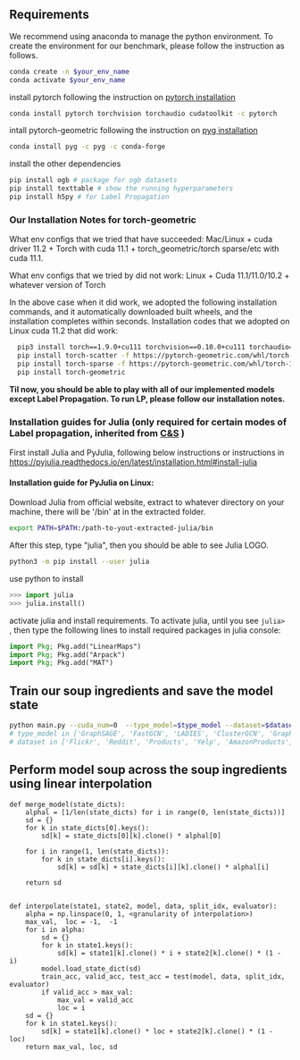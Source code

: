 
## Requirements

We recommend using anaconda to manage the python environment. To create the environment for our benchmark, please follow the instruction as follows.

```bash
conda create -n $your_env_name
conda activate $your_env_name
```

install pytorch following the instruction on [pytorch installation](https://pytorch.org/get-started/locally/)

```bash
conda install pytorch torchvision torchaudio cudatoolkit -c pytorch
```

intall pytorch-geometric following the instruction on [pyg installation](https://pytorch-geometric.readthedocs.io/en/latest/notes/installation.html)

```bash
conda install pyg -c pyg -c conda-forge
```

install the other dependencies

```bash
pip install ogb # package for ogb datasets
pip install texttable # show the running hyperparameters
pip install h5py # for Label Propagation
```

### Our Installation Notes for torch-geometric

What env configs that we tried that have succeeded: Mac/Linux + cuda driver 11.2 + Torch with cuda 11.1 + torch_geometric/torch sparse/etc with cuda 11.1.

What env configs that we tried by did not work: Linux + Cuda 11.1/11.0/10.2 + whatever version of Torch

In the above case when it did work, we adopted the following installation commands, and it automatically downloaded built wheels, and the installation completes within seconds. Installation codes that we adopted on Linux cuda 11.2 that did work:

```bash
  pip3 install torch==1.9.0+cu111 torchvision==0.10.0+cu111 torchaudio==0.9.0 -f https://download.pytorch.org/whl/torch_stable.html
  pip install torch-scatter -f https://pytorch-geometric.com/whl/torch-1.9.0+cu111.html
  pip install torch-sparse -f https://pytorch-geometric.com/whl/torch-1.9.0+cu111.html
  pip install torch-geometric
```

**Til now, you should be able to play with all of our implemented models except **Label Propagation**. To run LP, please follow our installation notes.**

### Installation guides for Julia (only required for certain modes of Label propagation, inherited from [C&S](https://github.com/CUAI/CorrectAndSmooth) )

First install Julia and PyJulia, following below instructions or instructions in https://pyjulia.readthedocs.io/en/latest/installation.html#install-julia

#### Installation guide for PyJulia on Linux:

Download Julia from official website, extract to whatever directory on your machine, there will be '/bin' at in the extracted folder.

```bash
export PATH=$PATH:/path-to-yout-extracted-julia/bin
```

After this step, type "julia", then you should be able to see Julia LOGO.

```bash
python3 -m pip install --user julia
```

use python to install

```python
>>> import julia
>>> julia.install()
```

activate julia and install requirements. To activate julia, until you see `julia> `, then type the following lines to install required packages in julia console:

```julia
import Pkg; Pkg.add("LinearMaps")
import Pkg; Pkg.add("Arpack")
import Pkg; Pkg.add("MAT")
```

## Train our soup ingredients and save the model state


```bash
python main.py --cuda_num=0  --type_model=$type_model --dataset=$dataset
# type_model in ['GraphSAGE', 'FastGCN', 'LADIES', 'ClusterGCN', 'GraphSAINT', 'SGC', 'SIGN', 'SIGN_MLP', 'LP_Adj', 'SAGN', 'GAMLP']
# dataset in ['Flickr', 'Reddit', 'Products', 'Yelp', 'AmazonProducts']
```

## Perform model soup across the soup ingredients using linear interpolation 

```
def merge_model(state_dicts):
    alphal = [1/len(state_dicts) for i in range(0, len(state_dicts))]
    sd = {}
    for k in state_dicts[0].keys():
        sd[k] = state_dicts[0][k].clone() * alphal[0]

    for i in range(1, len(state_dicts)):
        for k in state_dicts[i].keys():
            sd[k] = sd[k] + state_dicts[i][k].clone() * alphal[i]

    return sd


def interpolate(state1, state2, model, data, split_idx, evaluator):
    alpha = np.linspace(0, 1, <granularity of interpolation>)
    max_val,  loc = -1,  -1
    for i in alpha:
        sd = {}
        for k in state1.keys():
            sd[k] = state1[k].clone() * i + state2[k].clone() * (1 - i)
        model.load_state_dict(sd)
        train_acc, valid_acc, test_acc = test(model, data, split_idx, evaluator)
        if valid_acc > max_val:
            max_val = valid_acc
            loc = i
    sd = {}
    for k in state1.keys():
        sd[k] = state1[k].clone() * loc + state2[k].clone() * (1 - loc)
    return max_val, loc, sd
```
